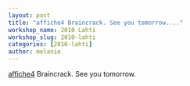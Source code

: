 ```yaml
---
layout: post
title: "affiche4 Braincrack. See you tomorrow...."
workshop_name: 2010 Lahti
workshop_slug: 2010-lahti
categories: [2010-lahti]
author: melanie 
---
```

<a href='http://workshops.nodebox.net/2010/wp-content/uploads/affiche4.pdf'>affiche4</a>
Braincrack. See you tomorrow.
